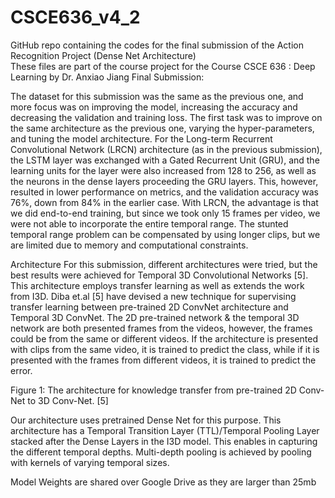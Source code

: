 # CSCE636_v4_2
GitHub repo containing the codes for the final submission of the Action Recognition Project (Dense Net Architecture)  
These files are part of the course project for the Course CSCE 636 : Deep Learning by Dr. Anxiao Jiang Final Submission:


The dataset for this submission was the same as the previous one, and more focus was on improving the model, increasing the accuracy and decreasing the validation and training loss. The first task was to improve on the same architecture as the previous one, varying the hyper-parameters, and tuning the model architecture. 
For the Long-term Recurrent Convolutional Network (LRCN) architecture (as in the previous submission), the LSTM layer was exchanged with a Gated Recurrent Unit (GRU), and the learning units for the layer were also increased from 128 to 256, as well as the neurons in the dense layers proceeding the GRU layers. This, however, resulted in lower performance on metrics, and the validation accuracy was 76%, down from 84% in the earlier case. With LRCN, the advantage is that we did end-to-end training, but since we took only 15 frames per video, we were not able to incorporate the entire temporal range. The stunted temporal range problem can be compensated by using longer clips, but we are limited due to memory and computational constraints.
 
Architecture
For this submission, different architectures were tried, but the best results were achieved for Temporal 3D Convolutional Networks [5]. This architecture employs transfer learning as well as extends the work from I3D. Diba et.al [5] have devised a new technique for supervising transfer learning between pre-trained 2D ConvNet architecture and Temporal 3D ConvNet. The 2D pre-trained network & the temporal 3D network are both presented frames from the videos, however, the frames could be from the same or different videos. If the architecture is presented with clips from the same video, it is trained to predict the class, while if it is presented with the frames from different videos, it is trained to predict the error. 
 
Figure 1: The architecture for knowledge transfer from pre-trained 2D Conv-Net to 3D Conv-Net. [5]

Our architecture uses pretrained Dense Net for this purpose. This architecture has a Temporal Transition Layer (TTL)/Temporal Pooling Layer stacked after the Dense Layers in the I3D model. This enables in capturing the different temporal depths. Multi-depth pooling is achieved by pooling with kernels of varying temporal sizes. 

Model Weights are shared over Google Drive as they are larger than 25mb
